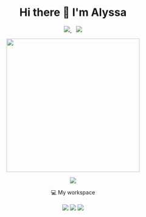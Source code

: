 <h1 align='center'>
  Hi there 👋 I'm Alyssa
</h1>

<p align='center'>
  <a href="https://www.linkedin.com/in/alyssaweiglein/">
    <img src="https://img.shields.io/badge/linkedin-%230077B5.svg?&style=for-the-badge&logo=linkedin&logoColor=white" />
  </a>
  &nbsp;&nbsp;
  <a href="https://discord.gg/user/aweig#6367">
    <img src="https://img.shields.io/badge/Discord-5865F2?style=for-the-badge&logo=discord&logoColor=white" />        
  </a>
</p>

<p align='center'>
  <a href="https://github.com/anuraghazra/github-readme-stats)](https://github.com/anuraghazra/github-readme-stats)">
    <img src="https://github-readme-stats.vercel.app/api?username=alyssaweiglein&show_icons=true&count_private=true&theme=highcontrast" width="350">
  </a>
</p>

<p align='center'>
  <a href="https://github.com/anuraghazra/github-readme-stats">
    <img src="https://github-readme-stats.vercel.app/api/top-langs/?username=anuraghazra&layout=compact">
  </a>
</p>

<p align='center'>
  💻 My workspace<br/><br/>
  <img src="https://img.shields.io/badge/windows-%230078D6.svg?&style=for-the-badge&logo=windows&logoColor=white" />
  <img src="https://img.shields.io/badge/Intel%20Core_i7_10th-0071C5?style=for-the-badge&logo=intel&logoColor=white" />
  <img src="https://img.shields.io/badge/RAM-16GB-%230071C5.svg?&style=for-the-badge&logoColor=white" />
</p>
